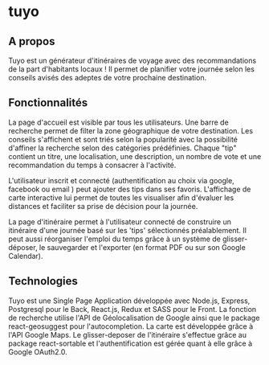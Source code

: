 # tuyo

## A propos

Tuyo est un générateur d'itinéraires de voyage avec des recommandations de la part d'habitants locaux !
Il permet de planifier votre journée selon les conseils avisés des adeptes de votre prochaine destination.

## Fonctionnalités

La page d'accueil est visible par tous les utilisateurs. Une barre de recherche permet de filter la zone géographique de votre destination.
Les conseils s'affichent et sont triés selon la popularité avec la possibilité d'affiner la recherche selon des catégories prédéfinies.
Chaque "tip" contient un titre, une localisation, une description, un nombre de vote et une recommandation du temps à consacrer à l'activité.

L'utilisateur inscrit et connecté (authentification au choix via google, facebook ou email ) peut ajouter des tips dans ses favoris. L'affichage de carte interactive lui permet de toutes les visualiser afin d'évaluer les distances et faciliter sa prise de décision pour la journée.  

La page d'itinéraire permet à l'utilisateur connecté de construire un itinéraire d'une journée basé sur les 'tips' sélectionnés préalablement. 
Il peut aussi réorganiser l'emploi du temps grâce à un système de glisser-déposer, le sauvegarder et l'exporter (en format PDF ou sur son Google Calendar).

## Technologies

Tuyo est une Single Page Application développée avec Node.js, Express, Postgresql pour le Back, React.js, Redux et SASS pour le Front.
La fonction de recherche utilise l'API de Géolocalisation de Google ainsi que le package react-geosuggest pour l'autocompletion. La carte est développée grâce à l'API Google Maps.
Le glisser-deposer de l'itinéraire s'effectue grâce au package react-sortable et l'authentification est gérée quant à elle grâce à Google OAuth2.0.